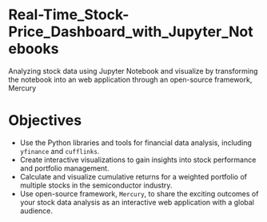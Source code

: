 # Real-Time_Stock-Price_Dashboard_with_Jupyter_Notebooks
Analyzing stock data using Jupyter Notebook and visualize by transforming the notebook into an web application through an open-source framework, Mercury

# Objectives

- Use the Python libraries and tools for financial data analysis, including `yfinance` and `cufflinks`.
- Create interactive visualizations to gain insights into stock performance and portfolio management.
- Calculate and visualize cumulative returns for a weighted portfolio of multiple stocks in the semiconductor industry.
- Use open-source framework, `Mercury`, to share the exciting outcomes of your stock data analysis as an interactive web application with a global audience.
